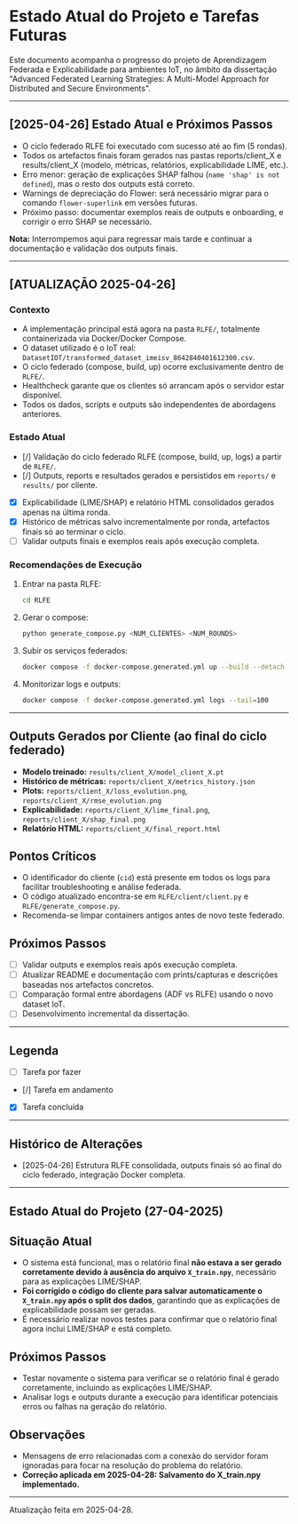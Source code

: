 # Estado Atual do Projeto e Tarefas Futuras

Este documento acompanha o progresso do projeto de Aprendizagem Federada e Explicabilidade para ambientes IoT, no âmbito da dissertação "Advanced Federated Learning Strategies: A Multi-Model Approach for Distributed and Secure Environments".

---

## [2025-04-26] Estado Atual e Próximos Passos

- O ciclo federado RLFE foi executado com sucesso até ao fim (5 rondas).
- Todos os artefactos finais foram gerados nas pastas reports/client_X e results/client_X (modelo, métricas, relatórios, explicabilidade LIME, etc.).
- Erro menor: geração de explicações SHAP falhou (`name 'shap' is not defined`), mas o resto dos outputs está correto.
- Warnings de depreciação do Flower: será necessário migrar para o comando `flower-superlink` em versões futuras.
- Próximo passo: documentar exemplos reais de outputs e onboarding, e corrigir o erro SHAP se necessário.

**Nota:** Interrompemos aqui para regressar mais tarde e continuar a documentação e validação dos outputs finais.

---

## [ATUALIZAÇÃO 2025-04-26]

### Contexto
- A implementação principal está agora na pasta `RLFE/`, totalmente containerizada via Docker/Docker Compose.
- O dataset utilizado é o IoT real: `DatasetIOT/transformed_dataset_imeisv_8642840401612300.csv`.
- O ciclo federado (compose, build, up) ocorre exclusivamente dentro de `RLFE/`.
- Healthcheck garante que os clientes só arrancam após o servidor estar disponível.
- Todos os dados, scripts e outputs são independentes de abordagens anteriores.

### Estado Atual
- [/] Validação do ciclo federado RLFE (compose, build, up, logs) a partir de `RLFE/`.
- [/] Outputs, reports e resultados gerados e persistidos em `reports/` e `results/` por cliente.
- [x] Explicabilidade (LIME/SHAP) e relatório HTML consolidados gerados apenas na última ronda.
- [x] Histórico de métricas salvo incrementalmente por ronda, artefactos finais só ao terminar o ciclo.
- [ ] Validar outputs finais e exemplos reais após execução completa.

### Recomendações de Execução
1. Entrar na pasta RLFE:
   ```sh
   cd RLFE
   ```
2. Gerar o compose:
   ```sh
   python generate_compose.py <NUM_CLIENTES> <NUM_ROUNDS>
   ```
3. Subir os serviços federados:
   ```sh
   docker compose -f docker-compose.generated.yml up --build --detach
   ```
4. Monitorizar logs e outputs:
   ```sh
   docker compose -f docker-compose.generated.yml logs --tail=100
   ```

---

## Outputs Gerados por Cliente (ao final do ciclo federado)
- **Modelo treinado:** `results/client_X/model_client_X.pt`
- **Histórico de métricas:** `reports/client_X/metrics_history.json`
- **Plots:** `reports/client_X/loss_evolution.png`, `reports/client_X/rmse_evolution.png`
- **Explicabilidade:** `reports/client_X/lime_final.png`, `reports/client_X/shap_final.png`
- **Relatório HTML:** `reports/client_X/final_report.html`

## Pontos Críticos
- O identificador do cliente (`cid`) está presente em todos os logs para facilitar troubleshooting e análise federada.
- O código atualizado encontra-se em `RLFE/client/client.py` e `RLFE/generate_compose.py`.
- Recomenda-se limpar containers antigos antes de novo teste federado.

## Próximos Passos
- [ ] Validar outputs e exemplos reais após execução completa.
- [ ] Atualizar README e documentação com prints/capturas e descrições baseadas nos artefactos concretos.
- [ ] Comparação formal entre abordagens (ADF vs RLFE) usando o novo dataset IoT.
- [ ] Desenvolvimento incremental da dissertação.

---

## Legenda
- [ ] Tarefa por fazer
- [/] Tarefa em andamento
- [x] Tarefa concluída

---

## Histórico de Alterações
- [2025-04-26] Estrutura RLFE consolidada, outputs finais só ao final do ciclo federado, integração Docker completa.

---

## Estado Atual do Projeto (27-04-2025)

## Situação Atual
- O sistema está funcional, mas o relatório final **não estava a ser gerado corretamente devido à ausência do arquivo `X_train.npy`**, necessário para as explicações LIME/SHAP.
- **Foi corrigido o código do cliente para salvar automaticamente o `X_train.npy` após o split dos dados**, garantindo que as explicações de explicabilidade possam ser geradas.
- É necessário realizar novos testes para confirmar que o relatório final agora inclui LIME/SHAP e está completo.

## Próximos Passos
- Testar novamente o sistema para verificar se o relatório final é gerado corretamente, incluindo as explicações LIME/SHAP.
- Analisar logs e outputs durante a execução para identificar potenciais erros ou falhas na geração do relatório.

## Observações
- Mensagens de erro relacionadas com a conexão do servidor foram ignoradas para focar na resolução do problema do relatório.
- **Correção aplicada em 2025-04-28: Salvamento do X_train.npy implementado.**

---
Atualização feita em 2025-04-28.